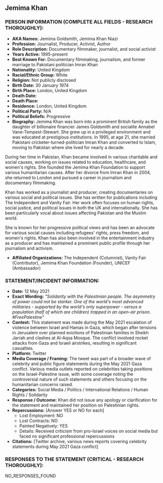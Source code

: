 ## Jemima Khan

### PERSON INFORMATION (COMPLETE ALL FIELDS - RESEARCH THOROUGHLY):

- **AKA Names:** Jemima Goldsmith, Jemima Khan Niazi
- **Profession:** Journalist, Producer, Activist, Author
- **Role Description:** Documentary filmmaker, journalist, and social activist
- **Years Active:** 1995-present
- **Best Known For:** Documentary filmmaking, journalism, and former marriage to Pakistani politician Imran Khan
- **Nationality:** United Kingdom
- **Racial/Ethnic Group:** White
- **Religion:** Not publicly disclosed
- **Birth Date:** 30 January 1974
- **Birth Place:** London, United Kingdom
- **Death Date:** 
- **Death Place:** 
- **Residence:** London, United Kingdom
- **Political Party:** N/A
- **Political Beliefs:** Progressive
- **Biography:** Jemima Khan was born into a prominent British family as the daughter of billionaire financier James Goldsmith and socialite Annabel Vane-Tempest-Stewart. She grew up in a privileged environment and was educated at prestigious institutions. In 1995, at age 21, she married Pakistani cricketer-turned-politician Imran Khan and converted to Islam, moving to Pakistan where she lived for nearly a decade.

During her time in Pakistan, Khan became involved in various charitable and social causes, working on issues related to education, healthcare, and women's rights. She founded the Jemima Khan Foundation to support various humanitarian causes. After her divorce from Imran Khan in 2004, she returned to London and pursued a career in journalism and documentary filmmaking.

Khan has worked as a journalist and producer, creating documentaries on various social and political issues. She has written for publications including The Independent and Vanity Fair. Her work often focuses on human rights, social justice, and political issues in both the UK and internationally. She has been particularly vocal about issues affecting Pakistan and the Muslim world.

She is known for her progressive political views and has been an advocate for various social causes including refugees' rights, press freedom, and women's rights. Khan has also been involved in the entertainment industry as a producer and has maintained a prominent public profile through her journalism and activism.

- **Affiliated Organizations:** The Independent (Columnist), Vanity Fair (Contributor), Jemima Khan Foundation (Founder), UNICEF (Ambassador)

### STATEMENT/INCIDENT INFORMATION:
- **Date:** 12 May 2021
- **Exact Wording:** *"Solidarity with the Palestinian people. The asymmetry of power could not be starker. One of the world's most advanced militaries - supported by the world's only superpower - versus a population (half of which are children) trapped in an open-air prison. #FreePalestine"*
- **Context:** This statement was made during the May 2021 escalation of violence between Israel and Hamas in Gaza, which began after tensions in Jerusalem over planned evictions of Palestinian families in Sheikh Jarrah and clashes at Al-Aqsa Mosque. The conflict involved rocket attacks from Gaza and Israeli airstrikes, resulting in significant casualties.
- **Platform:** Twitter
- **Media Coverage / Framing:** The tweet was part of a broader wave of celebrity and public figure statements during the May 2021 Gaza conflict. Various media outlets reported on celebrities taking positions on the Israel-Palestine issue, with some coverage noting the controversial nature of such statements and others focusing on the humanitarian concerns raised.
- **Categories:** Social Media / Politics / International Relations / Human Rights / Solidarity
- **Response / Outcome:** Khan did not issue any apology or clarification for the statement and maintained her position on Palestinian rights.
- **Repercussions:** [Answer YES or NO for each]
  - Lost Employment: NO
  - Lost Contracts: NO
  - Painted Negatively: YES
  - Details: Received criticism from pro-Israel voices on social media but faced no significant professional repercussions
- **Citations:** [Twitter archive, various news reports covering celebrity statements during May 2021 Gaza conflict]

### RESPONSES TO THE STATEMENT (CRITICAL - RESEARCH THOROUGHLY):

NO_RESPONSES_FOUND
